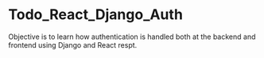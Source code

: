 # Todo_React_Django_Auth
 Objective is to learn how authentication is handled both at the backend and frontend using Django and React respt.
